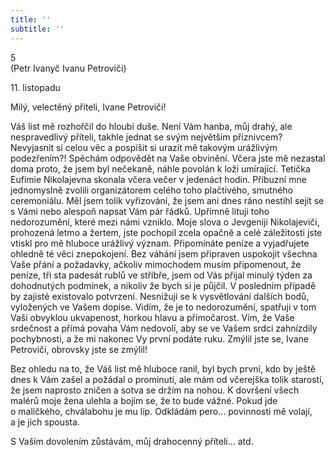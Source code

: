 ```yaml
---
title: ''
subtitle: ''
---
```


5  
(Petr Ivanyč Ivanu Petroviči)

11\. listopadu

Milý, velectěný příteli, Ivane Petroviči!

Váš list mě rozhořčil do hloubi duše. Není Vám hanba, můj drahý, ale nespravedlivý příteli, takhle jednat se svým největším příznivcem? Nevyjasnit si celou věc a pospíšit si urazit mě takovým urážlivým podezřením?! Spěchám odpovědět na Vaše obvinění. Včera jste mě nezastal doma proto, že jsem byl nečekaně, náhle povolán k loži umírající. Tetička Eufimie Nikolajevna skonala včera večer v jedenáct hodin. Příbuzní mne jednomyslně zvolili organizátorem celého toho plačtivého, smutného ceremoniálu. Měl jsem tolik vyřizování, že jsem ani dnes ráno nestihl sejít se s Vámi nebo alespoň napsat Vám pár řádků. Upřímně lituji toho nedorozumění, které mezi námi vzniklo. Moje slova o Jevgeniji Nikolajeviči, prohozená letmo a žertem, jste pochopil zcela opačně a celé záležitosti jste vtiskl pro mě hluboce urážlivý význam. Připomínáte peníze a vyjadřujete ohledně té věci znepokojení. Bez váhání jsem připraven uspokojit všechna Vaše přání a požadavky, ačkoliv mimochodem musím připomenout, že peníze, tři sta padesát rublů ve stříbře, jsem od Vás přijal minulý týden za dohodnutých podmínek, a nikoliv že bych si je půjčil. V posledním případě by zajisté existovalo potvrzení. Nesnižuji se k vysvětlování dalších bodů, vyložených ve Vašem dopise. Vidím, že je to nedorozumění, spatřuji v tom Vaši obvyklou ukvapenost, horkou hlavu a přímočarost. Vím, že Vaše srdečnost a přímá povaha Vám nedovolí, aby se ve Vašem srdci zahnízdily pochybnosti, a že mi nakonec Vy první podáte ruku. Zmýlil jste se, Ivane Petroviči, obrovsky jste se zmýlil!

Bez ohledu na to, že Váš list mě hluboce ranil, byl bych první, kdo by ještě dnes k Vám zašel a požádal o prominutí, ale mám od včerejška tolik starostí, že jsem naprosto zničen a sotva se držím na nohou. K dovršení všech malérů moje žena ulehla a bojím se, že to bude vážné. Pokud jde o maličkého, chválabohu je mu líp. Odkládám pero… povinnosti mě volají, a je jich spousta.

S Vaším dovolením zůstávám, můj drahocenný příteli… atd.
